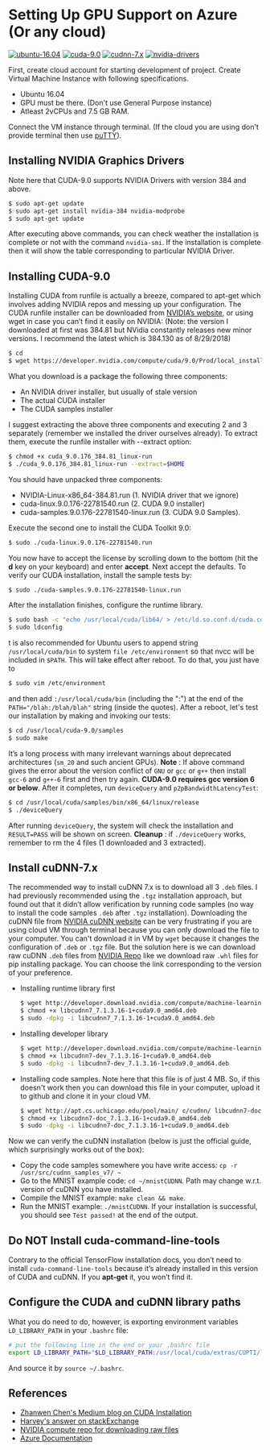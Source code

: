 # Setting Up GPU Support on Azure (Or any cloud)

[![ubuntu-16.04](https://img.shields.io/static/v1?label=Ubuntu&message=16.04&color=success)](http://releases.ubuntu.com/16.04/)&nbsp;[![cuda-9.0](https://img.shields.io/static/v1?label=CUDA&message=9.0&color=blue)](https://developer.nvidia.com/cuda-90-download-archive)&nbsp;[![cudnn-7.x](https://img.shields.io/static/v1?label=cuDNN&message=7.x&color=blueviolet)](https://developer.nvidia.com/rdp/cudnn-archive)&nbsp;[![nvidia-drivers](https://img.shields.io/static/v1?label=NVIDIA-Drivers&message=384&color=important)](https://www.nvidia.com/download/driverResults.aspx/123335/en-us)

First, create cloud account for starting development of project. Create Virtual Machine Instance with following specifications.
  - Ubuntu 16.04
  - GPU must be there. (Don't use General Purpose instance)
  - Atleast 2vCPUs and 7.5 GB RAM.

Connect the VM instance through terminal. (If the cloud you are using don't provide terminal then use [puTTY](https://www.ssh.com/ssh/putty)).

## Installing NVIDIA Graphics Drivers
Note here that CUDA-9.0 supports NVIDIA Drivers with version 384 and above.
```sh
$ sudo apt-get update
$ sudo apt-get install nvidia-384 nvidia-modprobe
$ sudo apt-get update
```
After executing above commands, you can check weather the installation is complete or not with the command `nvidia-smi`. If the installation is complete then it will show the table corresponding to particular NVIDIA Driver.

## Installing CUDA-9.0
Installing CUDA from runfile is actually a breeze, compared to apt-get which involves adding NVIDIA repos and messing up your configuration.
The CUDA runfile installer can be downloaded from [NVIDIA’s website](https://developer.nvidia.com/cuda-downloads), or using wget in case you can’t find it easily on NVIDIA:
(Note: the version I downloaded at first was 384.81 but NVidia constantly releases new minor versions. I recommend the latest which is 384.130 as of 8/29/2018)
```sh
$ cd
$ wget https://developer.nvidia.com/compute/cuda/9.0/Prod/local_installers/cuda_9.0.176_384.81_linux-run
```
What you download is a package the following three components:
  - An NVIDIA driver installer, but usually of stale version
  - The actual CUDA installer
  - The CUDA samples installer

I suggest extracting the above three components and executing 2 and 3 separately (remember we installed the driver ourselves already). To extract them, execute the runfile installer with --extract option:
```sh
$ chmod +x cuda_9.0.176_384.81_linux-run
$ ./cuda_9.0.176_384.81_linux-run --extract=$HOME
```
You should have unpacked three components: 
  - NVIDIA-Linux-x86_64-384.81.run (1. NVIDIA driver that we ignore)
  - cuda-linux.9.0.176-22781540.run (2. CUDA 9.0 installer)
  - cuda-samples.9.0.176-22781540-linux.run (3. CUDA 9.0 Samples).

Execute the second one to install the CUDA Toolkit 9.0:
```sh
$ sudo ./cuda-linux.9.0.176-22781540.run
```
You now have to accept the license by scrolling down to the bottom (hit the **d** key on your keyboard) and enter **accept**. Next accept the defaults.
To verify our CUDA installation, install the sample tests by:
```sh
$ sudo ./cuda-samples.9.0.176-22781540-linux.run
```
After the installation finishes, configure the runtime library.
```sh
$ sudo bash -c "echo /usr/local/cuda/lib64/ > /etc/ld.so.conf.d/cuda.conf"
$ sudo ldconfig
```
t is also recommended for Ubuntu users to append string `/usr/local/cuda/bin` to system `file /etc/environment` so that nvcc will be included in `$PATH`. This will take effect after reboot. To do that, you just have to
```sh
$ sudo vim /etc/environment
```
and then add `:/usr/local/cuda/bin` (including the ":") at the end of the `PATH="/blah:/blah/blah"` string (inside the quotes).
After a reboot, let's test our installation by making and invoking our tests:
```sh
$ cd /usr/local/cuda-9.0/samples
$ sudo make
```
It’s a long process with many irrelevant warnings about deprecated architectures (`sm_20` and such ancient GPUs).
**Note** : If above command gives the error about the version conflict of `GNU` or `gcc` or `g++` then install `gcc-6` and `g++-6` first and then try again. **CUDA-9.0 requires gcc version 6 or below**. 
After it completes, run `deviceQuery` and `p2pBandwidthLatencyTest`:
```sh
$ cd /usr/local/cuda/samples/bin/x86_64/linux/release
$ ./deviceQuery
```
After running `deviceQuery`, the system will check the installation and `RESULT=PASS` will be shown on screen.
**Cleanup** : if `./deviceQuery` works, remember to rm the 4 files (1 downloaded and 3 extracted).

## Install cuDNN-7.x
The recommended way to install cuDNN 7.x is to download all 3 `.deb` files. I had previously recommended using the `.tgz` installation approach, but found out that it didn’t allow verification by running code samples (no way to install the code samples `.deb` after `.tgz` installation).
Downloading the cuDNN file from [NVIDIA cuDNN website](https://developer.nvidia.com/rdp/cudnn-download) can be very frustrating if you are using cloud VM through terminal because you can only download the file to your computer. You can't download it in VM by `wget` because it changes the configuration of `.deb` or `.tgz` file. 
But the solution here is we can download raw cuDNN `.deb` files from [NVIDIA Repo](http://developer.download.nvidia.com/compute/machine-learning/repos/ubuntu1604/x86_64/) like we download raw `.whl` files for pip installing package.
You can choose the link corresponding to the version of your preference.
  - Installing runtime library first
    ```sh
    $ wget http://developer.download.nvidia.com/compute/machine-learning/repos/ubuntu1604/x86_64/libcudnn7_7.1.3.16-1+cuda9.0_amd64.deb
    $ chmod +x libcudnn7_7.1.3.16-1+cuda9.0_amd64.deb
    $ sudo -dpkg -i libcudnn7_7.1.3.16-1+cuda9.0_amd64.deb
    ```
  - Installing developer library
    ```sh
    $ wget http://developer.download.nvidia.com/compute/machine-learning/repos/ubuntu1604/x86_64/libcudnn7-dev_7.1.3.16-1+cuda9.0_amd64.deb
    $ chmod +x libcudnn7-dev_7.1.3.16-1+cuda9.0_amd64.deb
    $ sudo -dpkg -i libcudnn7-dev_7.1.3.16-1+cuda9.0_amd64.deb
    ```
  - Installing code samples. Note here that this file is of just 4 MB. So, if this doesn't work then you can download this file in your computer, upload it to github and clone it in your cloud VM.
    ```sh
    $ wget http://apt.cs.uchicago.edu/pool/main/ c/cudnn/ libcudnn7-doc_7.1.3.16-1+cuda9.0_amd64.deb
    $ chmod +x libcudnn7-doc_7.1.3.16-1+cuda9.0_amd64.deb
    $ sudo -dpkg -i libcudnn7-doc_7.1.3.16-1+cuda9.0_amd64.deb
    ```

Now we can verify the cuDNN installation (below is just the official guide, which surprisingly works out of the box):
  - Copy the code samples somewhere you have write access: `cp -r /usr/src/cudnn_samples_v7/ ~`
  - Go to the MNIST example code: `cd ~/mnistCUDNN`. Path may change w.r.t. version of cuDNN you have installed.
  - Compile the MNIST example: `make clean && make`.
  - Run the MNIST example: `./mnistCUDNN`. If your installation is successful, you should see `Test passed!` at the end of the output.

## Do NOT Install cuda-command-line-tools
Contrary to the official TensorFlow installation docs, you don’t need to install `cuda-command-line-tools` because it’s already installed in this version of CUDA and cuDNN. If you **apt-get** it, you won’t find it.

## Configure the CUDA and cuDNN library paths
What you do need to do, however, is exporting environment variables `LD_LIBRARY_PATH` in your `.bashrc` file:
```sh
# put the following line in the end or your .bashrc file
export LD_LIBRARY_PATH="$LD_LIBRARY_PATH:/usr/local/cuda/extras/CUPTI/lib64"
```
And source it by `source ~/.bashrc`.

## References
  - [Zhanwen Chen's Medium blog on CUDA Installation](https://medium.com/repro-repo/install-cuda-and-cudnn-for-tensorflow-gpu-on-ubuntu-79306e4ac04e)
  - [Harvey's answer on stackExchange](https://askubuntu.com/questions/1031197/cudnn-installation-on-ubuntu-server-16-04)
  - [NVIDIA compute repo for downloading raw files](http://developer.download.nvidia.com/compute/machine-learning/repos/ubuntu1604/x86_64/)
  - [Azure Documentation](https://docs.microsoft.com/en-us/azure/)
